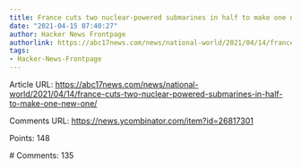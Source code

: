 ```yaml
---
title: France cuts two nuclear-powered submarines in half to make one new one
date: "2021-04-15 07:40:27"
author: Hacker News Frontpage
authorlink: https://abc17news.com/news/national-world/2021/04/14/france-cuts-two-nuclear-powered-submarines-in-half-to-make-one-new-one/
tags:
- Hacker-News-Frontpage
---
```


<p>Article URL: <a href="https://abc17news.com/news/national-world/2021/04/14/france-cuts-two-nuclear-powered-submarines-in-half-to-make-one-new-one/">https://abc17news.com/news/national-world/2021/04/14/france-cuts-two-nuclear-powered-submarines-in-half-to-make-one-new-one/</a></p>
<p>Comments URL: <a href="https://news.ycombinator.com/item?id=26817301">https://news.ycombinator.com/item?id=26817301</a></p>
<p>Points: 148</p>
<p># Comments: 135</p>
